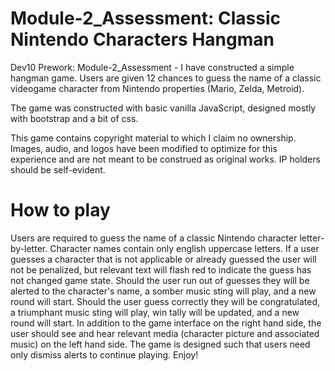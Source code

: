 # Module-2_Assessment: Classic Nintendo Characters Hangman
Dev10 Prework: Module-2_Assessment - I have constructed a simple hangman game. Users are given 12 chances to guess the name of a classic videogame character from Nintendo properties (Mario, Zelda, Metroid).

The game was constructed with basic vanilla JavaScript, designed mostly with bootstrap and a bit of css.

This game contains copyright material to which I claim no ownership. Images, audio, and logos have been modified to optimize for this experience and are not meant to be construed as original works. IP holders should be self-evident.
# How to play
Users are required to guess the name of a classic Nintendo character letter-by-letter. Character names contain only english uppercase letters. If a user guesses a character that is not applicable or already guessed the user will not be penalized, but relevant text will flash red to indicate the guess has not changed game state. Should the user run out of guesses they will be alerted to the character's name, a somber music sting will play, and a new round will start. Should the user guess correctly they will be congratulated, a triumphant music sting will play, win tally will be updated, and a new round will start. In addition to the game interface on the right hand side, the user should see and hear relevant media (character picture and associated music) on the left hand side. The game is designed such that users need only dismiss alerts to continue playing. Enjoy!
